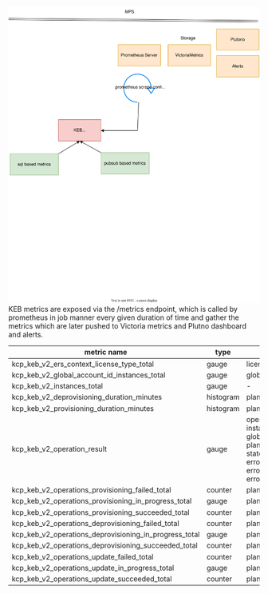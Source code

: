 ![KEB metrics](../assets/metrics.svg)
KEB metrics are exposed via the /metrics endpoint, which is called by prometheus in job manner every given duration of time and gather the metrics which are later pushed to Victoria metrics and Plutno dashboard and alerts.

metric name| type | labels | 
------------------------------------------------|------|--------
kcp_keb_v2_ers_context_license_type_total | gauge | license_type | 
kcp_keb_v2_global_account_id_instances_total | gauge | global_account_id |
kcp_keb_v2_instances_total | gauge | - |
kcp_keb_v2_deprovisioning_duration_minutes | histogram | plan_id |
kcp_keb_v2_provisioning_duration_minutes | histogram | plan_id |
kcp_keb_v2_operation_result | gauge | operation_id, instance_id, global_account_id, plan_id, type, state, error_category, error_reason, error
kcp_keb_v2_operations_provisioning_failed_total | counter | plan_id
kcp_keb_v2_operations_provisioning_in_progress_total | gauge | plan_id
kcp_keb_v2_operations_provisioning_succeeded_total | counter | plan_id
kcp_keb_v2_operations_deprovisioning_failed_total | counter | plan_id
kcp_keb_v2_operations_deprovisioning_in_progress_total | gauge | plan_id
kcp_keb_v2_operations_deprovisioning_succeeded_total | counter | plan_id
kcp_keb_v2_operations_update_failed_total | counter | plan_id
kcp_keb_v2_operations_update_in_progress_total | gauge | plan_id
kcp_keb_v2_operations_update_succeeded_total | counter | plan_id
